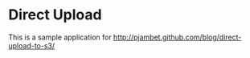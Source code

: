 Direct Upload
=

This is a sample application for http://pjambet.github.com/blog/direct-upload-to-s3/

